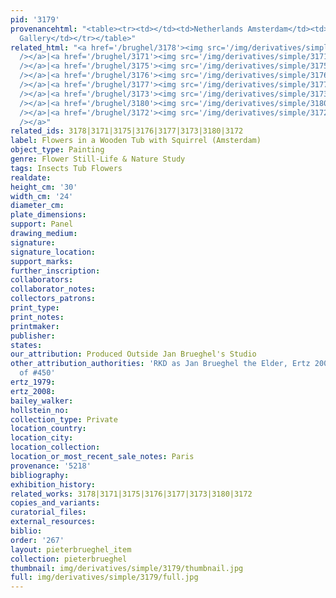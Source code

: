 ```yaml
---
pid: '3179'
provenancehtml: "<table><tr><td></td><td>Netherlands Amsterdam</td><td>Van Diemen
  Gallery</td></tr></table>"
related_html: "<a href='/brughel/3178'><img src='/img/derivatives/simple/3178/thumbnail.jpg'
  /></a>|<a href='/brughel/3171'><img src='/img/derivatives/simple/3171/thumbnail.jpg'
  /></a>|<a href='/brughel/3175'><img src='/img/derivatives/simple/3175/thumbnail.jpg'
  /></a>|<a href='/brughel/3176'><img src='/img/derivatives/simple/3176/thumbnail.jpg'
  /></a>|<a href='/brughel/3177'><img src='/img/derivatives/simple/3177/thumbnail.jpg'
  /></a>|<a href='/brughel/3173'><img src='/img/derivatives/simple/3173/thumbnail.jpg'
  /></a>|<a href='/brughel/3180'><img src='/img/derivatives/simple/3180/thumbnail.jpg'
  /></a>|<a href='/brughel/3172'><img src='/img/derivatives/simple/3172/thumbnail.jpg'
  /></a>"
related_ids: 3178|3171|3175|3176|3177|3173|3180|3172
label: Flowers in a Wooden Tub with Squirrel (Amsterdam)
object_type: Painting
genre: Flower Still-Life & Nature Study
tags: Insects Tub Flowers
realdate:
height_cm: '30'
width_cm: '24'
diameter_cm:
plate_dimensions:
support: Panel
drawing_medium:
signature:
signature_location:
support_marks:
further_inscription:
collaborators:
collaborator_notes:
collectors_patrons:
print_type:
print_notes:
printmaker:
publisher:
states:
our_attribution: Produced Outside Jan Brueghel's Studio
other_attribution_authorities: 'RKD as Jan Brueghel the Elder, Ertz 2008-10, variant
  of #450'
ertz_1979:
ertz_2008:
bailey_walker:
hollstein_no:
collection_type: Private
location_country:
location_city:
location_collection:
location_or_most_recent_sale_notes: Paris
provenance: '5218'
bibliography:
exhibition_history:
related_works: 3178|3171|3175|3176|3177|3173|3180|3172
copies_and_variants:
curatorial_files:
external_resources:
biblio:
order: '267'
layout: pieterbrueghel_item
collection: pieterbrueghel
thumbnail: img/derivatives/simple/3179/thumbnail.jpg
full: img/derivatives/simple/3179/full.jpg
---
```

